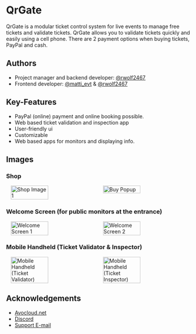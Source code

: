 
# QrGate

QrGate is a modular ticket control system for live events to manage free tickets and validate tickets. QrGate allows you to validate tickets quickly and easily using a cell phone. There are 2 payment options when buying tickets, PayPal and cash. 


## Authors

- Project manager and backend developer: [@rwolf2467](https://www.github.com/rwolf2467)
- Frontend developer: [@matti_evt](https://discordapp.com/users/1068602876110315530) & [@rwolf2467](https://www.github.com/rwolf2467)


## Key-Features

- PayPal (online) payment and online booking possible.
- Web based ticket validation and inspection app
- User-friendly ui
- Customizable
- Web based apps for monitors and displaying info.

## Images

### Shop
<div style="display: flex; justify-content: space-around;">
    <img src="https://github.com/user-attachments/assets/7e3c704b-12bb-4d1d-9f7a-367d9d4bbbd2" alt="Shop Image 1" width="45%" />
    <img src="https://github.com/user-attachments/assets/1ed3a179-0d6f-4fc5-8d9c-38f439e49df0" alt="Buy Popup" width="45%" />
</div>

### Welcome Screen (for public monitors at the entrance)
<div style="display: flex; justify-content: space-around;">
    <img src="https://github.com/user-attachments/assets/5655a3de-655f-490e-93bc-f3b39b50408c" alt="Welcome Screen 1" width="45%" />
    <img src="https://github.com/user-attachments/assets/bddf2ece-0448-4949-afc9-3e7cdcd8146f" alt="Welcome Screen 2" width="45%" />
</div>

### Mobile Handheld (Ticket Validator & Inspector)
<div style="display: flex; justify-content: space-around;">
    <img src="https://github.com/user-attachments/assets/f73c137c-ea4c-458d-81a0-e8de1f8fcdc4" alt="Mobile Handheld (Ticket Validator)" width="45%" />
    <img src="https://github.com/user-attachments/assets/73a714c1-bfb0-41b7-a151-8422f63bcbff" alt="Mobile Handheld (Ticket Inspector)" width="45%" />
</div>

## Acknowledgements

 - [Avocloud.net](https://avocloud.net)
 - [Discord](https://avocloud.net/discord/)
 - [Support E-mail](mailto:support@avocloud.net)

